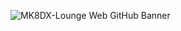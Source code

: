 ![MK8DX-Lounge Web GitHub Banner](https://github.com/mk8dx-yuzu/mk8dx-yuzu.github.io/assets/56404895/87f9b441-2909-4206-aa85-0455486fa778)
